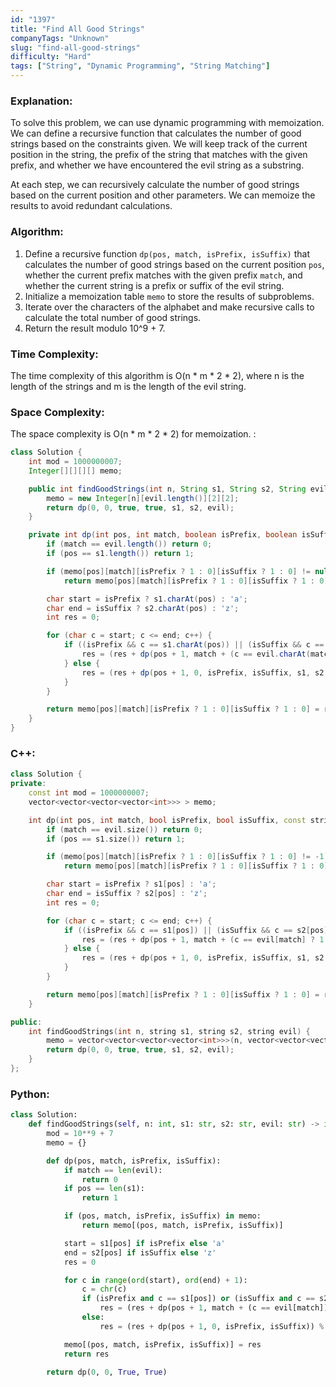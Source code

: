 ```yaml
---
id: "1397"
title: "Find All Good Strings"
companyTags: "Unknown"
slug: "find-all-good-strings"
difficulty: "Hard"
tags: ["String", "Dynamic Programming", "String Matching"]
---
```


### Explanation:
To solve this problem, we can use dynamic programming with memoization. We can define a recursive function that calculates the number of good strings based on the constraints given. We will keep track of the current position in the string, the prefix of the string that matches with the given prefix, and whether we have encountered the evil string as a substring.

At each step, we can recursively calculate the number of good strings based on the current position and other parameters. We can memoize the results to avoid redundant calculations.

### Algorithm:
1. Define a recursive function `dp(pos, match, isPrefix, isSuffix)` that calculates the number of good strings based on the current position `pos`, whether the current prefix matches with the given prefix `match`, and whether the current string is a prefix or suffix of the evil string.
2. Initialize a memoization table `memo` to store the results of subproblems.
3. Iterate over the characters of the alphabet and make recursive calls to calculate the total number of good strings.
4. Return the result modulo 10^9 + 7.

### Time Complexity:
The time complexity of this algorithm is O(n * m * 2 * 2), where n is the length of the strings and m is the length of the evil string.

### Space Complexity:
The space complexity is O(n * m * 2 * 2) for memoization.
:
```java
class Solution {
    int mod = 1000000007;
    Integer[][][][] memo;

    public int findGoodStrings(int n, String s1, String s2, String evil) {
        memo = new Integer[n][evil.length()][2][2];
        return dp(0, 0, true, true, s1, s2, evil);
    }

    private int dp(int pos, int match, boolean isPrefix, boolean isSuffix, String s1, String s2, String evil) {
        if (match == evil.length()) return 0;
        if (pos == s1.length()) return 1;

        if (memo[pos][match][isPrefix ? 1 : 0][isSuffix ? 1 : 0] != null)
            return memo[pos][match][isPrefix ? 1 : 0][isSuffix ? 1 : 0];

        char start = isPrefix ? s1.charAt(pos) : 'a';
        char end = isSuffix ? s2.charAt(pos) : 'z';
        int res = 0;

        for (char c = start; c <= end; c++) {
            if ((isPrefix && c == s1.charAt(pos)) || (isSuffix && c == s2.charAt(pos))) {
                res = (res + dp(pos + 1, match + (c == evil.charAt(match) ? 1 : 0), isPrefix && c == s1.charAt(pos), isSuffix && c == s2.charAt(pos), s1, s2, evil)) % mod;
            } else {
                res = (res + dp(pos + 1, 0, isPrefix, isSuffix, s1, s2, evil)) % mod;
            }
        }

        return memo[pos][match][isPrefix ? 1 : 0][isSuffix ? 1 : 0] = res;
    }
}
```

### C++:
```cpp
class Solution {
private:
    const int mod = 1000000007;
    vector<vector<vector<vector<int>>> > memo;

    int dp(int pos, int match, bool isPrefix, bool isSuffix, const string& s1, const string& s2, const string& evil) {
        if (match == evil.size()) return 0;
        if (pos == s1.size()) return 1;

        if (memo[pos][match][isPrefix ? 1 : 0][isSuffix ? 1 : 0] != -1)
            return memo[pos][match][isPrefix ? 1 : 0][isSuffix ? 1 : 0];

        char start = isPrefix ? s1[pos] : 'a';
        char end = isSuffix ? s2[pos] : 'z';
        int res = 0;

        for (char c = start; c <= end; c++) {
            if ((isPrefix && c == s1[pos]) || (isSuffix && c == s2[pos])) {
                res = (res + dp(pos + 1, match + (c == evil[match] ? 1 : 0), isPrefix && c == s1[pos], isSuffix && c == s2[pos], s1, s2, evil)) % mod;
            } else {
                res = (res + dp(pos + 1, 0, isPrefix, isSuffix, s1, s2, evil)) % mod;
            }
        }

        return memo[pos][match][isPrefix ? 1 : 0][isSuffix ? 1 : 0] = res;
    }

public:
    int findGoodStrings(int n, string s1, string s2, string evil) {
        memo = vector<vector<vector<vector<int>>>(n, vector<vector<vector<int>>>(evil.size(), vector<vector<int>>(2, vector<int>(2, -1))));
        return dp(0, 0, true, true, s1, s2, evil);
    }
};
```

### Python:
```python
class Solution:
    def findGoodStrings(self, n: int, s1: str, s2: str, evil: str) -> int:
        mod = 10**9 + 7
        memo = {}

        def dp(pos, match, isPrefix, isSuffix):
            if match == len(evil):
                return 0
            if pos == len(s1):
                return 1

            if (pos, match, isPrefix, isSuffix) in memo:
                return memo[(pos, match, isPrefix, isSuffix)]

            start = s1[pos] if isPrefix else 'a'
            end = s2[pos] if isSuffix else 'z'
            res = 0

            for c in range(ord(start), ord(end) + 1):
                c = chr(c)
                if (isPrefix and c == s1[pos]) or (isSuffix and c == s2[pos]):
                    res = (res + dp(pos + 1, match + (c == evil[match]), isPrefix and c == s1[pos], isSuffix and c == s2[pos])) % mod
                else:
                    res = (res + dp(pos + 1, 0, isPrefix, isSuffix)) % mod

            memo[(pos, match, isPrefix, isSuffix)] = res
            return res

        return dp(0, 0, True, True)
```